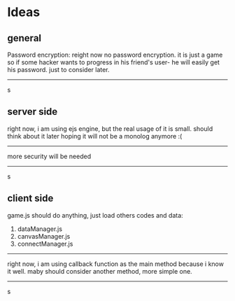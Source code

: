 # Ideas
## general

Password encryption: reight now no password encryption. it is just a game so if some hacker wants to progress in his friend's user- he will easily get his password.
just to consider later.

---
s
## server side

right now, i am using ejs engine, but the real usage of it is small.
should think about it later
hoping it will not be a monolog anymore :(

---
more security will be needed

---
s

## client side

game.js should do anything, just load others codes and data:
1. dataManager.js
2. canvasManager.js
3. connectManager.js

---
right now, i am using callback function as the main method because i know it well.
maby should consider another method, more simple one.

---
s